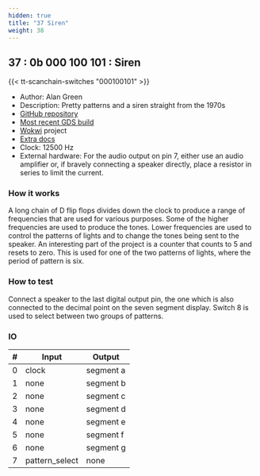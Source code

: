 ```yaml
---
hidden: true
title: "37 Siren"
weight: 38
---
```


## 37 : 0b 000 100 101 : Siren

{{< tt-scanchain-switches "000100101" >}}

* Author: Alan Green
* Description: Pretty patterns and a siren straight from the 1970s
* [GitHub repository](https://github.com/alanvgreen/tt02-siren)
* [Most recent GDS build](https://github.com/alanvgreen/tt02-siren/actions/runs/3458952591)
* [Wokwi](https://wokwi.com/projects/348242239268323922) project
* [Extra docs]()
* Clock: 12500 Hz
* External hardware: For the audio output on pin 7, either use an audio amplifier or, if bravely connecting a speaker directly, place a resistor in series to limit the current.




### How it works

A long chain of D flip flops divides down the clock to produce a range of frequencies  that are used for various purposes.
Some of the higher frequencies are used to produce the tones. Lower frequencies are used to control the patterns of lights and to change the tones being sent to the speaker.
An interesting part of the project is a counter that counts to 5 and resets to zero. This is used for one of the two patterns of lights, where the period of pattern is six.


### How to test

Connect a speaker to the last digital output pin, the one which is also connected to the decimal point on the seven segment display. Switch 8 is used to select between two groups of patterns.


### IO

| # | Input        | Output       |
|---|--------------|--------------|
| 0 | clock  | segment a |
| 1 | none  | segment b |
| 2 | none  | segment c |
| 3 | none  | segment d |
| 4 | none  | segment e |
| 5 | none  | segment f |
| 6 | none  | segment g |
| 7 | pattern_select  | none |
